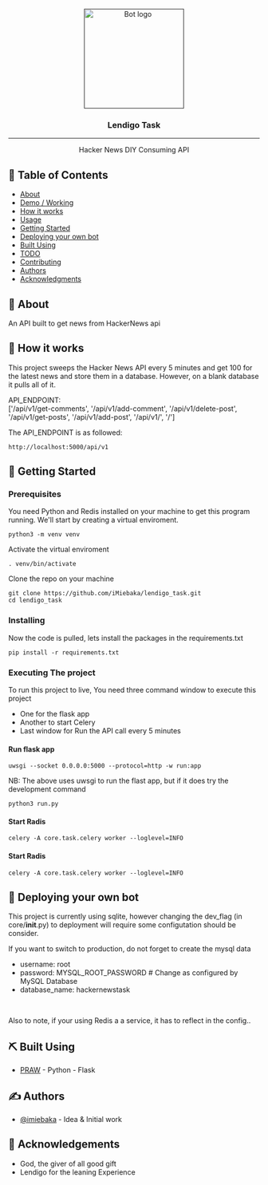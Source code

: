 <p align="center">
  <a href="" rel="noopener">
 <img width=200px height=200px src="https://i1.wp.com/lendigo.ng/wp-content/uploads/2019/12/Lendigo-Logo-2.png?w=1200" alt="Bot logo"></a>
</p>

<h3 align="center">Lendigo Task</h3>


---

<p align="center"> Hacker News DIY Consuming API
    <br> 
</p>

## 📝 Table of Contents

- [About](#about)
- [Demo / Working](#demo)
- [How it works](#working)
- [Usage](#usage)
- [Getting Started](#getting_started)
- [Deploying your own bot](#deployment)
- [Built Using](#built_using)
- [TODO](../TODO.md)
- [Contributing](../CONTRIBUTING.md)
- [Authors](#authors)
- [Acknowledgments](#acknowledgement)

## 🧐 About <a name = "about"></a>
An API built to get news from HackerNews api

## 💭 How it works <a name = "working"></a>

This project sweeps the Hacker News API every 5 minutes and get 100 for the latest news and store them in a database. However, on a blank database it pulls all of it.
<p> API_ENDPOINT:   
<br>
['/api/v1/get-comments', '/api/v1/add-comment', '/api/v1/delete-post', '/api/v1/get-posts', '/api/v1/add-post', '/api/v1/', '/']
</p>

The API_ENDPOINT is as followed:

```
http://localhost:5000/api/v1
```


## 🏁 Getting Started <a name = "getting_started"></a>

### Prerequisites
You need Python and Redis installed on your machine to get this program running. We'll start by creating a virtual enviroment.

```
python3 -m venv venv
```

Activate the virtual enviroment
```
. venv/bin/activate
```

Clone the repo on your machine
```
git clone https://github.com/iMiebaka/lendigo_task.git
cd lendigo_task
```

### Installing

Now the code is pulled, lets install the packages in the requirements.txt

```
pip install -r requirements.txt
```


### Executing The project

To run this project to live, You need three command window to execute this project
- One for the flask app
- Another to start Celery
- Last window for Run the API call every 5 minutes

#### Run flask app
```
uwsgi --socket 0.0.0.0:5000 --protocol=http -w run:app
```
NB: The above uses uwsgi to run the flast app, but if it does try the development command
```
python3 run.py
```

#### Start Radis
```
celery -A core.task.celery worker --loglevel=INFO

```
#### Start Radis
```
celery -A core.task.celery worker --loglevel=INFO
```


## 🚀 Deploying your own bot <a name = "deployment"></a>

This project is currently using sqlite, however changing the dev_flag (in core/__init__.py) to deployment will require some configutation should be consider.


If you want to switch to production, do not forget to create the mysql data
  - username: root
  - password: MYSQL_ROOT_PASSWORD  # Change as configured by MySQL Database
  - database_name: hackernewstask
<br>
  
Also to note, if your using Redis a a service, it has to reflect in the config..

## ⛏️ Built Using <a name = "built_using"></a>

- [PRAW](https://praw.readthedocs.io/en/latest/) - Python - Flask

## ✍️ Authors <a name = "authors"></a>

- [@imiebaka](https://github.com/imiebaka) - Idea & Initial work

## 🎉 Acknowledgements <a name = "acknowledgement"></a>

- God, the giver of all good gift
- Lendigo for the leaning Experience
